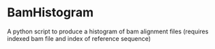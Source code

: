 # BamHistogram
A python script to produce a histogram of bam alignment files (requires indexed bam file and index of reference sequence)
